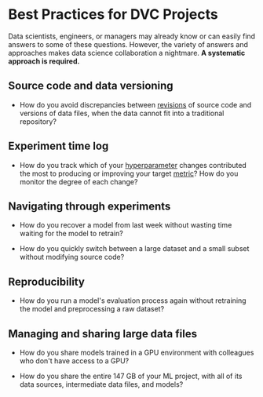 # Best Practices for DVC Projects

Data scientists, engineers, or managers may already know or can easily find
answers to some of these questions. However, the variety of answers and
approaches makes data science collaboration a nightmare. **A systematic approach
is required.**

## Source code and data versioning

- How do you avoid discrepancies between
  [revisions](https://git-scm.com/docs/revisions) of source code and versions of
  data files, when the data cannot fit into a traditional repository?

## Experiment time log

- How do you track which of your
  [hyperparameter](<https://en.wikipedia.org/wiki/Hyperparameter_(machine_learning)>)
  changes contributed the most to producing or improving your target
  [metric](/doc/command-reference/metrics)? How do you monitor the degree of
  each change?

## Navigating through experiments

- How do you recover a model from last week without wasting time waiting for the
  model to retrain?

- How do you quickly switch between a large dataset and a small subset without
  modifying source code?

## Reproducibility

- How do you run a model's evaluation process again without retraining the model
  and preprocessing a raw dataset?

## Managing and sharing large data files

- How do you share models trained in a GPU environment with colleagues who don't
  have access to a GPU?

- How do you share the entire 147 GB of your ML project, with all of its data
  sources, intermediate data files, and models?
